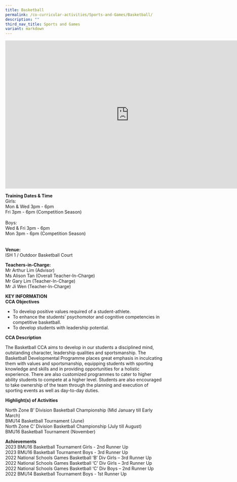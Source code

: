 ```yaml
---
title: Basketball
permalink: /co-curricular-activities/Sports-and-Games/Basketball/
description: ""
third_nav_title: Sports and Games
variant: markdown
---
```

<iframe allowfullscreen="true" height="467" width="780" frameborder="0" src="https://docs.google.com/presentation/d/e/2PACX-1vSUwGROkaXsJTV9l_91EggG8cHcIVZEQovzRE0x6dhC1luVxdSUB7E7HRlhIhAWN65w3zuvgkLObeSX/embed?start=true&amp;loop=true&amp;delayms=5000"></iframe>

**Training Dates &amp; Time**<br>
Girls: <br>Mon &amp; Wed 3pm - 6pm<br>
Fri  3pm - 6pm (Competition Season)<br><br>
Boys: <br>Wed &amp; Fri 3pm - 6pm <br>
Mon  3pm - 6pm (Competition Season)<br><br>
<br>
**Venue:**<br>ISH 1 / Outdoor Basketball Court

**Teachers-in-Charge:**<br>Mr Arthur Lim  (Advisor)<br>Ms Alison Tan (Overall Teacher-In-Charge)<br>Mr Gary Lim (Teacher-In-Charge)<br>Mr Ji Wen (Teacher-In-Charge)
		
		
**KEY INFORMATION**<br>
**CCA Objectives**

* To develop positive values required of a student-athlete.<br>
* To enhance the students’ psychomotor and cognitive competencies in competitive basketball.<br>
* To develop students with leadership potential.<br>

**CCA Description**

The Basketball CCA aims to develop in our students a disciplined mind, outstanding character, leadership qualities and sportsmanship. The Basketball Developmental Programme places great emphasis in inculcating them with values and sportsmanship, equipping students with sporting knowledge and skills and in providing opportunities for a holistic experience. There are also customized programmes to cater to higher ability students to compete at a higher level. Students are also encouraged to take ownership of the team through the planning and execution of sporting events as well as day-to-day duties.

**Highlight(s) of Activities**

North Zone B’ Division Basketball Championship (Mid January till Early March)<br>
BMU14 Basketball Tournament (June)<br>
North Zone C’ Division Basketball Championship (July till August)<br>
BMU16 Basketball Tournament (November)

**Achievements**<br>
2023 BMU16 Basketball Tournament Girls - 2nd Runner Up <br>
2023 BMU16 Basketball Tournament Boys - 3rd Runner Up <br>
2022 National Schools Games Basketball ‘B’ Div Girls – 3rd Runner Up <br>
2022 National Schools Games Basketball ‘C’ Div Girls – 3rd Runner Up <br>
2022 National Schools Games Basketball ‘C’ Div Boys – 2nd Runner Up<br>
2022 BMU14 Basketball Tournament Boys - 1st Runner Up<br>
